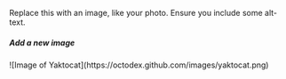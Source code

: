 Replace this with an image, like your photo. Ensure you include some alt-text.
<h5>Add a new image</h5>
![Image of Yaktocat](https://octodex.github.com/images/yaktocat.png)

